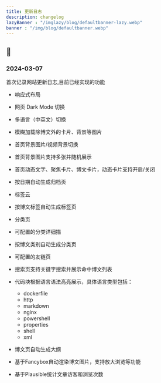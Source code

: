 ```yaml
---
title: 更新日志
description: changelog
lazyBanner : "/imglazy/blog/defaultbanner-lazy.webp"
banner : "/img/blog/defaultbanner.webp"
---
```

## 📑

### 2024-03-07 

首次记录网站更新日志,目前已经实现的功能

* 响应式布局
* 网页 Dark Mode 切换
* 多语言（中英文）切换
* 模糊加载除博文外的卡片、背景等图片

* 首页背景图片/视频背景切换
* 首页背景图片支持多张并随机展示
* 首页动态文字、聚焦卡片、博文卡片，动态卡片支持开启/关闭
* 按日期自动生成归档页
* 标签云
* 按博文标签自动生成标签页
* 分类页
* 可配置的分类详细描
* 按博文类别自动生成分类页
* 可配置的友链页
* 搜索页支持关键字搜索并展示命中博文列表
* 代码块根据语言语法高亮展示，具体语言类型包括：
  * dockerfile
  * http
  * markdown
  * nginx
  * powershell
  * properties
  * shell
  * xml
* 博文页自动生成大纲
* 基于Fancybox自动渲染博文图片，支持放大浏览等功能
* 基于Plausible统计文章访客和浏览次数